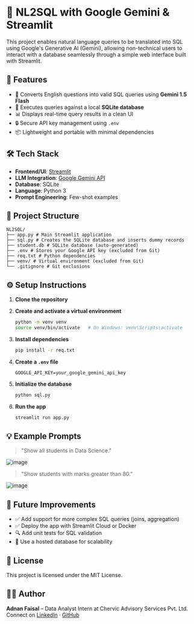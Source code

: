 
# 🧠 NL2SQL with Google Gemini & Streamlit

This project enables natural language queries to be translated into SQL using Google's Generative AI (Gemini),
allowing non-technical users to interact with a database seamlessly through a simple web interface built with Streamlit.



## 🚀 Features

- 🔄 Converts English questions into valid SQL queries using **Gemini 1.5 Flash**
- 🧾 Executes queries against a local **SQLite database**
- 📊 Displays real-time query results in a clean UI
- 🔒 Secure API key management using `.env`
- 📦 Lightweight and portable with minimal dependencies



## 🛠️ Tech Stack

- **Frontend/UI**: [Streamlit](https://streamlit.io/)
- **LLM Integration**: [Google Gemini API](https://ai.google.dev/)
- **Database**: SQLite
- **Language**: Python 3
- **Prompt Engineering**: Few-shot examples



## 📂 Project Structure
```
NL2SQL/
├── app.py # Main Streamlit application
├── sql.py # Creates the SQLite database and inserts dummy records
├── student.db # SQLite database (auto-generated)
├── .env # Stores your Google API key (excluded from Git)
├── req.txt # Python dependencies
├── venv/ # Virtual environment (excluded from Git)
└── .gitignore # Git exclusions
```

## ⚙️ Setup Instructions

1. **Clone the repository**
  


2. **Create and activate a virtual environment**

   ```bash
   python -m venv venv
   source venv/bin/activate   # On Windows: venv\Scripts\activate
   ```

3. **Install dependencies**

   ```bash
   pip install -r req.txt
   ```

4. **Create a `.env` file**

   ```
   GOOGLE_API_KEY=your_google_gemini_api_key
   ```

5. **Initialize the database**

   ```bash
   python sql.py
   ```

6. **Run the app**

   ```bash
   streamlit run app.py
   ```



## 💡 Example Prompts

> "Show all students in Data Science."


![image](https://github.com/user-attachments/assets/eff6971b-07ff-4250-89a1-8d5c4ac8c678)


> "Show students with marks greater than 80."


![image](https://github.com/user-attachments/assets/4a0b2369-9f12-4dc0-8fc8-c528c650d392)




## 📌 Future Improvements

* ✅ Add support for more complex SQL queries (joins, aggregation)
* ✅ Deploy the app with Streamlit Cloud or Docker
* 🔍 Add unit tests for SQL validation
* 💾 Use a hosted database for scalability



## 📄 License

This project is licensed under the MIT License.



## 👨‍💻 Author

**Adnan Faisal** – Data Analyst Intern at Chervic Advisory Services Pvt. Ltd.
Connect on [LinkedIn]([https://linkedin.com/](https://www.linkedin.com/in/adnan-faisal-34776a217/)) · [GitHub]([https://github.com/your-username](https://github.com/Adnan1762))


